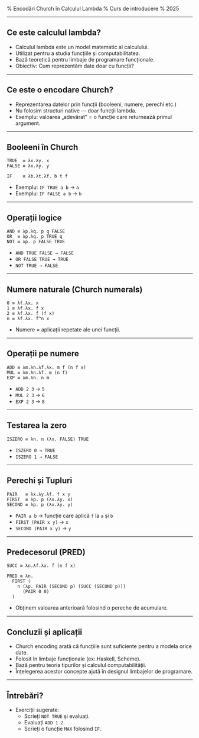 % Encodări Church în Calculul Lambda
% Curs de introducere
% 2025

---

## Ce este calculul lambda?

- Calculul lambda este un model matematic al calculului.
- Utilizat pentru a studia funcțiile și computabilitatea.
- Bază teoretică pentru limbaje de programare funcționale.
- Obiectiv: Cum reprezentăm date doar cu funcții?

---

## Ce este o encodare Church?

- Reprezentarea datelor prin funcții (booleeni, numere, perechi etc.)
- Nu folosim structuri native — doar funcții lambda.
- Exemplu: valoarea „adevărat” = o funcție care returnează primul argument.

---

## Booleeni în Church

```lambda
TRUE  ≡ λx.λy. x
FALSE ≡ λx.λy. y

IF    ≡ λb.λt.λf. b t f
```

- Exemplu: `IF TRUE a b` → `a`
- Exemplu: `IF FALSE a b` → `b`

---

## Operații logice

```lambda
AND ≡ λp.λq. p q FALSE
OR  ≡ λp.λq. p TRUE q
NOT ≡ λp. p FALSE TRUE
```

- `AND TRUE FALSE → FALSE`
- `OR FALSE TRUE → TRUE`
- `NOT TRUE → FALSE`

---

## Numere naturale (Church numerals)

```lambda
0 ≡ λf.λx. x
1 ≡ λf.λx. f x
2 ≡ λf.λx. f (f x)
n ≡ λf.λx. f^n x
```

- Numere = aplicații repetate ale unei funcții.

---

## Operații pe numere

```lambda
ADD ≡ λm.λn.λf.λx. m f (n f x)
MUL ≡ λm.λn.λf. m (n f)
EXP ≡ λm.λn. n m
```

- `ADD 2 3` → `5`
- `MUL 2 3` → `6`
- `EXP 2 3` → `8`

---

## Testarea la zero

```lambda
ISZERO ≡ λn. n (λx. FALSE) TRUE
```

- `ISZERO 0 → TRUE`
- `ISZERO 1 → FALSE`

---

## Perechi și Tupluri

```lambda
PAIR   ≡ λx.λy.λf. f x y
FIRST  ≡ λp. p (λx.λy. x)
SECOND ≡ λp. p (λx.λy. y)
```

- `PAIR a b` → funcție care aplică `f` la `a` și `b`
- `FIRST (PAIR x y)` → `x`
- `SECOND (PAIR x y)` → `y`

---

## Predecesorul (PRED)

```lambda
SUCC ≡ λn.λf.λx. f (n f x)

PRED ≡ λn.
  FIRST (
    n (λp. PAIR (SECOND p) (SUCC (SECOND p)))
      (PAIR 0 0)
  )
```

- Obținem valoarea anterioară folosind o pereche de acumulare.

---

## Concluzii și aplicații

- Church encoding arată că funcțiile sunt suficiente pentru a modela orice date.
- Folosit în limbaje funcționale (ex: Haskell, Scheme).
- Bază pentru teoria tipurilor și calculul computabilității.
- Înțelegerea acestor concepte ajută în designul limbajelor de programare.

---

## Întrebări?

- Exerciții sugerate:
  - Scrieți `NOT TRUE` și evaluați.
  - Evaluați `ADD 1 2`.
  - Scrieți o funcție `MAX` folosind `IF`.
